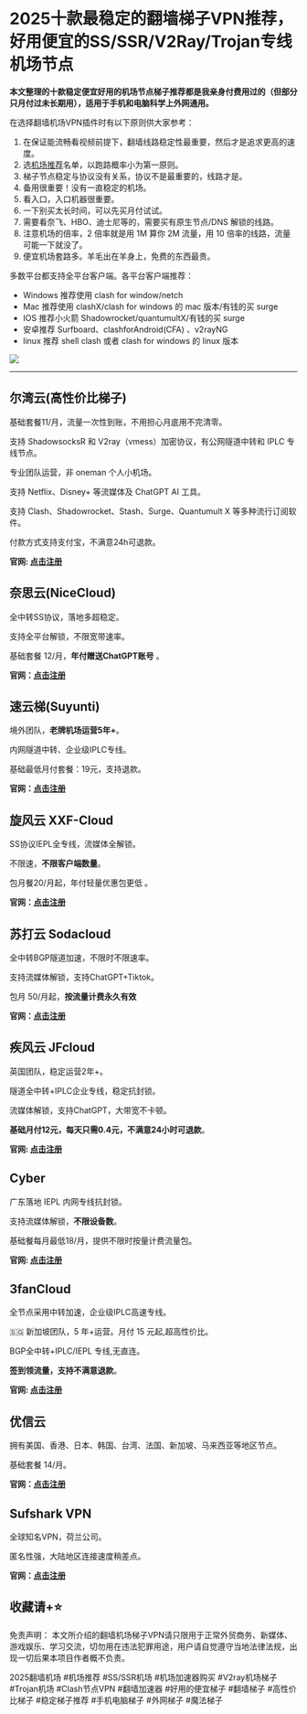 # 2025十款最稳定的翻墙梯子VPN推荐，好用便宜的SS/SSR/V2Ray/Trojan专线机场节点

**本文整理的十款稳定便宜好用的机场节点梯子推荐都是我亲身付费用过的（但部分只月付过未长期用），适用于手机和电脑科学上外网通用。**

在选择翻墙机场VPN插件时有以下原则供大家参考：

1. 在保证能流畅看视频前提下，翻墙线路稳定性最重要，然后才是追求更高的速度。
2. 选[机场推荐](https://github.com/Tecnono/Best-VPN-01)名单，以跑路概率小为第一原则。
3. 梯子节点稳定与协议没有关系，协议不是最重要的，线路才是。
4. 备用很重要！没有一直稳定的机场。
5. 看入口，入口机器很重要。
6. 一下别买太长时间，可以先买月付试试。
7. 需要看奈飞、HBO、迪士尼等的，需要买有原生节点/DNS 解锁的线路。
8. 注意机场的倍率，2 倍率就是用 1M 算你 2M 流量，用 10 倍率的线路，流量可能一下就没了。
9. 便宜机场套路多。羊毛出在羊身上，免费的东西最贵。

多数平台都支持全平台客户端。各平台客户端推荐：

- Windows 推荐使用 clash for window/netch
- Mac 推荐使用 clashX/clash for windows 的 mac 版本/有钱的买 surge
- IOS 推荐小火箭 Shadowrocket/quantumultX/有钱的买 surge
- 安卓推荐 Surfboard、clashforAndroid(CFA) 、v2rayNG
- linux 推荐 shell clash 或者 clash for windows 的 linux 版本
  
![](https://www.cnvintage.org/assets/files/2025-02-26/1740562631-479331-1733983332-104622-image.png)


---
## 尔湾云(高性价比梯子)

基础套餐11/月，流量一次性到账，不用担心月底用不完清零。

支持 ShadowsocksR 和 V2ray（vmess）加密协议，有公网隧道中转和 IPLC 专线节点。

专业团队运营，非 oneman 个人小机场。

支持 Netflix、Disney+ 等流媒体及 ChatGPT AI 工具。

支持 Clash、Shadowrocket、Stash、Surge、Quantumult X 等多种流行订阅软件。

付款方式支持支付宝，不满意24h可退款。

**官网: [点击注册](https://go.1vpn.cc/ewan)**

## 奈思云(NiceCloud)

全中转SS协议，落地多超稳定。

支持全平台解锁，不限宽带速率。

基础套餐 12/月，**年付赠送ChatGPT账号** 。

**官网：[点击注册](https://go.1vpn.cc/nisi)**

## 速云梯(Suyunti)

境外团队，**老牌机场运营5年+**。

内网隧道中转、企业级IPLC专线。

基础最低月付套餐：19元，支持退款。

**官网：[点击注册](https://go.1vpn.cc/suyu)**

## 旋风云 XXF-Cloud

SS协议IEPL全专线，流媒体全解锁。

不限速，**不限客户端数量**。

包月餐20/月起，年付轻量优惠包更低 。

**官网：[点击注册](https://go.1vpn.cc/xxfeng)**

## 苏打云 Sodacloud

全中转BGP隧道加速，不限时不限速率。

支持流媒体解锁，支持ChatGPT+Tiktok。

包月 50/月起，**按流量计费永久有效**

**官网：[点击注册](https://go.1vpn.cc/soda)**

## 疾风云 JFcloud

英国团队，稳定运营2年+。

隧道全中转+IPLC企业专线，稳定抗封锁。

流媒体解锁，支持ChatGPT，大带宽不卡顿。

**基础月付12元，每天只需0.4元，不满意24小时可退款**。

**官网: [点击注册](https://go.1vpn.cc/jife)**

## Cyber

广东落地 IEPL 内网专线抗封锁。

支持流媒体解锁，**不限设备数**。

基础餐每月最低18/月，提供不限时按量计费流量包。

**官网: [点击注册](https://go.1vpn.cc/cybg)**

## 3fanCloud

全节点采用中转加速，企业级IPLC高速专线。

🇸🇬 新加坡团队，5 年+运营。月付 15 元起,超高性价比。

BGP全中转+IPLC/IEPL 专线,无直连。

**签到领流量，支持不满意退款**。

**官网: [点击注册](https://go.1vpn.cc/3fan)**

## 优信云

拥有美国、香港、日本、韩国、台湾、法国、新加坡、马来西亚等地区节点。

基础套餐 14/月。

**官网：[点击注册](https://go.1vpn.cc/uxin)**

## Sufshark VPN

全球知名VPN，荷兰公司。

匿名性强，大陆地区连接速度稍差点。

**官网：[点击注册](https://go.51tz.cc/surfshark)**


收藏请+⭐
---
免责声明： 本文所介绍的翻墙机场梯子VPN请只限用于正常外贸商务、新媒体、游戏娱乐、学习交流，切勿用在违法犯罪用途，用户请自觉遵守当地法律法规，出现一切后果本项目作者概不负责。

2025翻墙机场 #机场推荐 #SS/SSR机场 #机场加速器购买 #V2ray机场梯子 #Trojan机场 #Clash节点VPN #翻墙加速器 #好用的便宜梯子 #翻墙梯子 #高性价比梯子 #稳定梯子推荐 #手机电脑梯子 #外网梯子 #魔法梯子 
